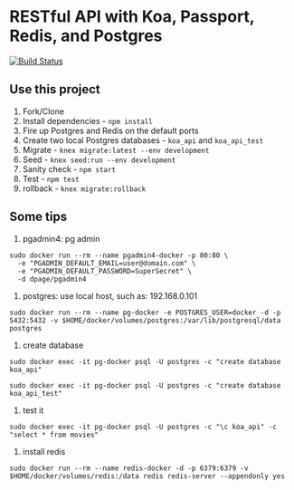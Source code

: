 # RESTful API with Koa, Passport, Redis, and Postgres

[![Build Status](https://travis-ci.org/jeneser/smart-pos-api.svg?branch=master)](https://travis-ci.org/jeneser/smart-pos-api)

## Use this project

1. Fork/Clone
1. Install dependencies - `npm install`
1. Fire up Postgres and Redis on the default ports
1. Create two local Postgres databases - `koa_api` and `koa_api_test`
1. Migrate - `knex migrate:latest --env development`
1. Seed - `knex seed:run --env development`
1. Sanity check - `npm start`
1. Test - `npm test`
1. rollback - `knex migrate:rollback`

## Some tips

1. pgadmin4: pg admin

```
sudo docker run --rm --name pgadmin4-docker -p 80:80 \
  -e "PGADMIN_DEFAULT_EMAIL=user@domain.com" \
  -e "PGADMIN_DEFAULT_PASSWORD=SuperSecret" \
  -d dpage/pgadmin4
```

1. postgres: use local host, such as: 192.168.0.101

```
sudo docker run --rm --name pg-docker -e POSTGRES_USER=docker -d -p 5432:5432 -v $HOME/docker/volumes/postgres:/var/lib/postgresql/data  postgres
```

1. create database
```
sudo docker exec -it pg-docker psql -U postgres -c "create database koa_api"

sudo docker exec -it pg-docker psql -U postgres -c "create database koa_api_test"
```

1. test it

```
sudo docker exec -it pg-docker psql -U postgres -c "\c koa_api" -c "select * from movies"
```

1. install redis

```
sudo docker run --rm --name redis-docker -d -p 6379:6379 -v $HOME/docker/volumes/redis:/data redis redis-server --appendonly yes
```
